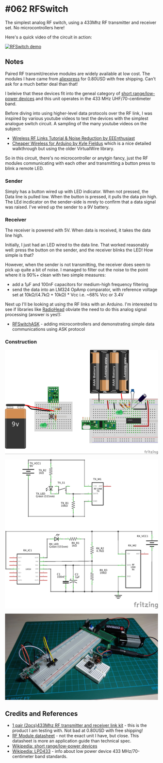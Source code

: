 # #062 RFSwitch

The simplest analog RF switch, using a 433Mhz RF transmitter and receiver set. No microcontrollers here!

Here's a quick video of the circuit in action:

[![RFSwitch demo](http://img.youtube.com/vi/s8yCbDe15ms/0.jpg)](http://www.youtube.com/watch?v=s8yCbDe15ms)

## Notes

Paired RF transmit/receive modules are widely available at low cost.
The modules I have came from
[aliexpress](http://www.aliexpress.com/item/Best-prices-1-pair-2pcs-433Mhz-RF-transmitter-and-receiver-link-kit-for-Arduino/1973229871.html)
for 0.80USD with free shipping. Can't ask for a much better deal than that!

I beleive that these devices fit into the geneal category of
[short range/low-power devices](http://en.wikipedia.org/wiki/Short_Range_Devices)
and this unit operates in the 433 MHz UHF/70-centimeter band.

Before diving into using higher-level data protocols over the RF link, I was inspired by various youtube videos to test the devices with the simplest analogue switch circuit. A sampling of the many youtube videos on the subject:

* [Wireless RF Links Tutorial & Noise Reduction by EEEnthusiast](https://youtu.be/RHJVyMYJ1XQ)
* [Cheaper Wireless for Arduino by Kyle Fieldus](https://youtu.be/U839NZ78EOo) which is a nice detailed walkthrough but using the older VirtualWire library.

So in this circuit, there's no microcontroller or anytgin fancy, just the RF modules communicating with each other and transmitting a button press to blink a remote LED.

### Sender

Simply has a button wired up with LED indicator. When not pressed, the Data line is pulled low. When the button is pressed, it pulls the data pin high.
The LEd incdicator on the sender-side is mrely to confirm that a data signal was raised.
I've wired up the sender to a 9V battery.

### Receiver
The receiver is powered with 5V. When data is received, it takes the data line high.

Initially, I just had an LED wired to the data line. That worked reasonably well: press the button on the sender, and the receiver blinks the LED! How simple is that?

However, when the sender is not transmitting, the receiver does seem to pick up quite a bit of noise.
I managed to filter out the noise to the point where it is 90%+ clean with two simple measures:

* add a 1μF and 100nF capacitors for medium-high frequency filtering
* send the data into an LM324 OpAmp comparator, with reference voltage set at 10kΩ/(4.7kΩ + 10kΩ) * Vcc i.e. ~68% Vcc or 3.4V

Next up I'll be looking at using the RF links with an Arduino. I'm interested to see if libraries like [RadioHead](http://www.airspayce.com/mikem/arduino/RadioHead/) obviate the need to do this analog signal processing (answer is yes!):

* [RFSwitchASK](../../playground/RFSwitchASK) - adding microcontrollers and demonstrating simple data communications using ASK protocol


### Construction

![The Breadboard](./assets/RFSwitch_bb.jpg?raw=true)

![The Schematic](./assets/RFSwitch_schematic.jpg?raw=true)

![The Build](./assets/RFSwitch_build.jpg?raw=true)


## Credits and References
* [1 pair (2pcs)433Mhz RF transmitter and receiver link kit](http://www.aliexpress.com/item/Best-prices-1-pair-2pcs-433Mhz-RF-transmitter-and-receiver-link-kit-for-Arduino/1973229871.html) - this is the product I am testing with. Not bad at 0.80USD with free shipping!
* [RF Module datasheet](http://www.robotshop.com/media/files/pdf/datasheet-im120628014.pdf) - not the exact unit I have, but close. This datasheet is more an application guide than technical spec.
* [Wikipedia: short range/low-power devices](http://en.wikipedia.org/wiki/Short_Range_Devices)
* [Wikipedia: LPD433](http://en.wikipedia.org/wiki/LPD433) - info about low power device 433 MHz/70-centimeter band standards.

